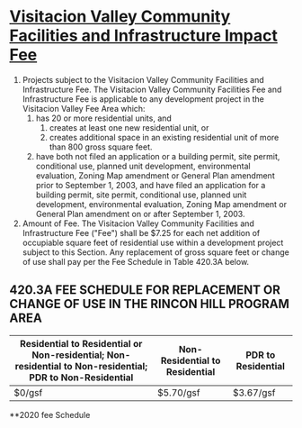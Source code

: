 # [Visitacion Valley Community Facilities and Infrastructure Impact Fee](http://library.amlegal.com/nxt/gateway.dll/California/planning/article4developmentimpactfeesandprojectr?f=templates$fn=default.htm$3.0$vid=amlegal:sanfrancisco_ca$anc=JD_420)

1. Projects subject to the Visitacion Valley Community Facilities and Infrastructure Fee. The Visitacion Valley Community Facilities Fee and Infrastructure Fee is applicable to any development project in the Visitacion Valley Fee Area which:
    1. has 20 or more residential units, and
        1. creates at least one new residential unit, or
        2. creates additional space in an existing residential unit of more than 800 gross square feet.
    2. have both not filed an application or a building permit, site permit, conditional use, planned unit development, environmental evaluation, Zoning Map amendment or General Plan amendment prior to September 1, 2003, and have filed an application for a building permit, site permit, conditional use, planned unit development, environmental evaluation, Zoning Map amendment or General Plan amendment on or after September 1, 2003.
2. Amount of Fee. The Visitacion Valley Community Facilities and Infrastructure Fee ("Fee") shall be $7.25 for each net addition of occupiable square feet of residential use within a development project subject to this Section. Any replacement of gross square feet or change of use shall pay per the Fee Schedule in Table 420.3A below.

## 420.3A FEE SCHEDULE FOR REPLACEMENT OR CHANGE OF USE IN THE RINCON HILL PROGRAM AREA

Residential to Residential or Non-residential; Non-residential to Non-residential; PDR to Non-Residential | Non-Residential to Residential | PDR to Residential
--------------------------------------------------------------------------------------------------------- | ------------------------------ | ------------------
$0/gsf                                                                                                    | $5.70/gsf                      | $3.67/gsf

**2020 fee Schedule
